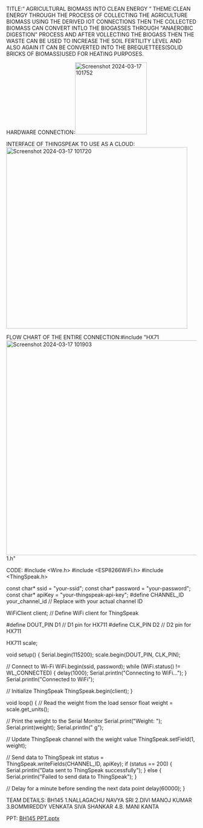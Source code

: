 TITLE:“ AGRICULTURAL BIOMASS INTO CLEAN ENERGY ”
THEME:CLEAN ENERGY
THROUGH THE PROCESS OF COLLECTING THE AGRICULTURE BIOMASS USING THE DERIVED IOT CONNECTIONS THEN THE COLLECTED BIOMASS CAN CONVERT INTLO THE BIOGASSES THROUGH "ANAEROBIC DIGESTION" PROCESS AND AFTER VOLLECTING THE BIOGASS THEN THE WASTE CAN BE USED TO INCREASE THE SOIL FERTILITY LEVEL AND ALSO AGAIN IT CAN BE CONVERTED INTO THE BREQUETTEES(SOLID BRICKS OF BIOMASS)USED FOR HEATING PURPOSES.

HARDWARE CONNECTION:<img width="190" alt="Screenshot 2024-03-17 101752" src="https://github.com/Manojdivi/BH145/assets/152006631/9555de49-0a76-478d-aef2-8fb8d6f3d445">

INTERFACE OF THINGSPEAK TO USE AS A CLOUD:<img width="479" alt="Screenshot 2024-03-17 101720" src="https://github.com/Manojdivi/BH145/assets/152006631/59d15074-6ace-4ce9-9c35-c69e211f5a5a">

FLOW CHART OF THE ENTIRE CONNECTION:#include "HX71<img width="567" alt="Screenshot 2024-03-17 101903" src="https://github.com/Manojdivi/BH145/assets/152006631/43aadae8-f82f-46df-8257-e1c41a4beaca">
1.h"

CODE:
#include <Wire.h>
#include <ESP8266WiFi.h>
#include <ThingSpeak.h>

const char* ssid = "your-ssid";
const char* password = "your-password";
const char* apiKey = "your-thingspeak-api-key";
#define CHANNEL_ID your_channel_id  // Replace with your actual channel ID

WiFiClient client;  // Define WiFi client for ThingSpeak

#define DOUT_PIN D1  // D1 pin for HX711
#define CLK_PIN D2   // D2 pin for HX711

HX711 scale;

void setup() {
  Serial.begin(115200);
  scale.begin(DOUT_PIN, CLK_PIN);
  
  // Connect to Wi-Fi
  WiFi.begin(ssid, password);
  while (WiFi.status() != WL_CONNECTED) {
    delay(1000);
    Serial.println("Connecting to WiFi...");
  }
  Serial.println("Connected to WiFi");

  // Initialize ThingSpeak
  ThingSpeak.begin(client);
}

void loop() {
  // Read the weight from the load sensor
  float weight = scale.get_units();

  // Print the weight to the Serial Monitor
  Serial.print("Weight: ");
  Serial.print(weight);
  Serial.println(" g");

  // Update ThingSpeak channel with the weight value
  ThingSpeak.setField(1, weight);

  // Send data to ThingSpeak
  int status = ThingSpeak.writeFields(CHANNEL_ID, apiKey);
  if (status == 200) {
    Serial.println("Data sent to ThingSpeak successfully");
  } else {
    Serial.println("Failed to send data to ThingSpeak");
  }

  // Delay for a minute before sending the next data point
  delay(60000);
}





TEAM DETAILS: BH145
1.NALLAGACHU NAVYA SRI
2.DIVI MANOJ KUMAR
3.BOMMIREDDY VENKATA SIVA SHANKAR
4.B. MANI KANTA


PPT:
[BH145 PPT.pptx](https://github.com/Manojdivi/BH145/files/14626407/BH145.PPT.pptx)

